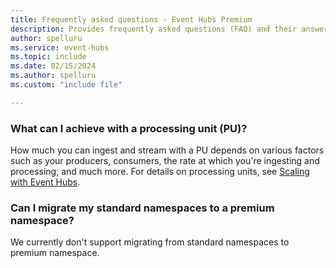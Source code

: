 ```yaml
---
title: Frequently asked questions - Event Hubs Premium
description: Provides frequently asked questions (FAQ) and their answers about Event Hubs Premium.
author: spelluru
ms.service: event-hubs
ms.topic: include
ms.date: 02/15/2024
ms.author: spelluru
ms.custom: "include file"

---
```


### What can I achieve with a processing unit (PU)?

How much you can ingest and stream with a PU depends on various factors such as your producers, consumers, the rate at which you're ingesting and processing, and much more. For details on processing units, see [Scaling with Event Hubs](../event-hubs-scalability.md).

### Can I migrate my standard namespaces to a premium namespace?
We currently don't support migrating from standard namespaces to premium namespace.  
